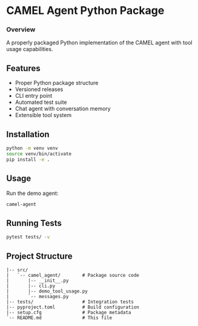 # CAMEL Agent Python Package

### Overview
A properly packaged Python implementation of the CAMEL agent with tool usage capabilities.

## Features

- Proper Python package structure
- Versioned releases
- CLI entry point
- Automated test suite
- Chat agent with conversation memory
- Extensible tool system

## Installation

```bash
python -m venv venv
source venv/bin/activate
pip install -e .
```

## Usage

Run the demo agent:
```bash
camel-agent
```

## Running Tests

```bash
pytest tests/ -v
```

## Project Structure

```
|-- src/
|   `-- camel_agent/        # Package source code
|       |-- __init__.py
|       |-- cli.py
|       |-- demo_tool_usage.py
|       `-- messages.py
|-- tests/                  # Integration tests
|-- pyproject.toml          # Build configuration
|-- setup.cfg               # Package metadata
`-- README.md               # This file
```
